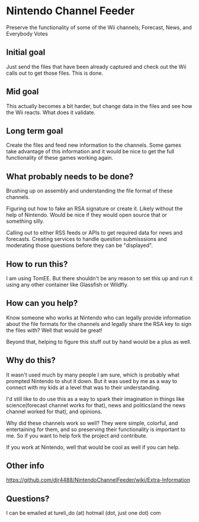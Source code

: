 Nintendo Channel Feeder
=======================

Preserve the functionality of some of the Wii channels; Forecast, News, and Everybody Votes

Initial goal
------------

Just send the files that have been already captured and check out the Wii calls out to get those files.  This is done.

Mid goal
--------

This actually becomes a bit harder, but change data in the files and see how the Wii reacts.  What does it validate.

Long term goal
--------------

Create the files and feed new information to the channels.  Some games take advantage of this information 
and it would be nice to get the full functionality of these games working again.

What probably needs to be done?
-------------------------------

Brushing up on assembly and understanding the file format of these channels.

Figuring out how to fake an RSA signature or create it.  Likely without the help of Nintendo.  Would be nice if 
they would open source that or something silly.  

Calling out to either RSS feeds or APIs to get required data for news and forecasts.  Creating services to handle question submisssions and moderating those questions before they can be "displayed".

How to run this?
----------------

I am using TomEE.  But there shouldn't be any reason to set this up and run it using any other container like Glassfish or Wildfly.

How can you help?
-----------------

Know someone who works at Nintendo who can legally provide information about the file formats for the channels and legally share the RSA key to sign the files with?  Well that would be great!

Beyond that, helping to figure this stuff out by hand would be a plus as well.

Why do this?
------------

It wasn't used much by many people I am sure, which is probably what prompted Nintendo to shut it down.  But it was used by me as a way to connect with my kids at a level that was to their understanding.

I'd still like to do use this as a way to spark their imagination in things like science(forecast channel works for that), news and politics(and the news channel worked for that), and opinions.

Why did these channels work so well?  They were simple, colorful, and entertaining for them, and so preserving their functionality is important to me.  So if you want to help fork the project and contribute.

If you work at Nintendo, well that would be cool as well if you can help.

Other info
----------

https://github.com/djr4488/NintendoChannelFeeder/wiki/Extra-Information

Questions?
----------

I can be emailed at tureli_do (at) hotmail (dot, just one dot) com
